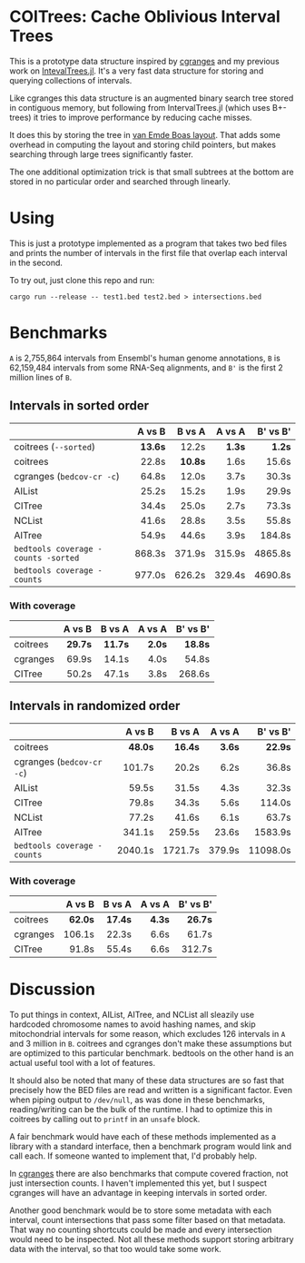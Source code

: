 
# COITrees: Cache Oblivious Interval Trees

This is a prototype data structure inspired by
[cgranges](https://github.com/lh3/cgranges) and my previous work on
[IntevalTrees.jl](https://github.com/BioJulia/IntervalTrees.jl). It's a very
fast data structure for storing and querying collections of intervals.

Like cgranges this data structure is an augmented binary search tree stored
in contiguous memory, but following from IntervalTrees.jl (which uses
B+-trees) it tries to improve performance by reducing cache misses.

It does this by storing the tree in [van Emde Boas
layout](http://erikdemaine.org/papers/FOCS2000b/paper.pdf). That adds some
overhead in computing the layout and storing child pointers, but makes
searching through large trees significantly faster.

The one additional optimization trick is that small subtrees at the bottom
are stored in no particular order and searched through linearly.

# Using

This is just a prototype implemented as a program that takes two bed files and
prints the number of intervals in the first file that overlap each interval in the second.

To try out, just clone this repo and run:
```shell
cargo run --release -- test1.bed test2.bed > intersections.bed
```

# Benchmarks

`A` is 2,755,864 intervals from Ensembl's human genome annotations, `B` is
62,159,484 intervals from some RNA-Seq alignments, and `B'` is the first 2
million lines of `B`.

## Intervals in sorted order

|                                     |     A vs B |     B vs A |  A vs A  | B' vs B'   |
| ----------------------------------- | ---------: | ---------: | -------: | ---------: |
| coitrees (`--sorted`)               |  **13.6s** |      12.2s | **1.3s** |  **1.2s**  |
| coitrees                            |      22.8s |  **10.8s** |     1.6s |     15.6s  |
| cgranges (`bedcov-cr -c`)           |      64.8s |      12.0s |     3.7s |     30.3s  |
| AIList                              |      25.2s |      15.2s |     1.9s |     29.9s  |
| CITree                              |      34.4s |      25.0s |     2.7s |     73.3s  |
| NCList                              |      41.6s |      28.8s |     3.5s |     55.8s  |
| AITree                              |      54.9s |      44.6s |     3.9s |    184.8s  |
| `bedtools coverage -counts -sorted` |     868.3s |     371.9s |   315.9s |   4865.8s  |
| `bedtools coverage -counts`         |     977.0s |     626.2s |   329.4s |   4690.8s  |

### With coverage

|                                     |     A vs B |     B vs A |  A vs A  | B' vs B'   |
| ----------------------------------- | ---------: | ---------: | -------: | ---------: |
| coitrees                            |  **29.7s** |  **11.7s** | **2.0s** | **18.8s**  |
| cgranges                            |      69.9s |      14.1s |     4.0s |     54.8s  |
| CITree                              |      50.2s |      47.1s |     3.8s |    268.6s  |

## Intervals in randomized order

|                                     |     A vs B |     B vs A | A vs A  | B' vs B'   |
| ----------------------------------- | ---------: | ---------: | -------: | --------: |
| coitrees                            |  **48.0s** |  **16.4s** | **3.6s** | **22.9s** |
| cgranges (`bedcov-cr -c`)           |     101.7s |      20.2s |     6.2s |     36.8s |
| AIList                              |      59.5s |      31.5s |     4.3s |     32.3s |
| CITree                              |      79.8s |      34.3s |     5.6s |    114.0s |
| NCList                              |      77.2s |      41.6s |     6.1s |     63.7s |
| AITree                              |     341.1s |     259.5s |    23.6s |   1583.9s |
| `bedtools coverage -counts`         |    2040.1s |    1721.7s |   379.9s |  11098.0s |

### With coverage

|                                     |     A vs B |     B vs A |  A vs A  | B' vs B'   |
| ----------------------------------- | ---------: | ---------: | -------: | ---------: |
| coitrees                            |  **62.0s** |  **17.4s** | **4.3s** | **26.7s**  |
| cgranges                            |     106.1s |      22.3s |     6.6s |     61.7s  |
| CITree                              |      91.8s |      55.4s |     6.6s |    312.7s  |

# Discussion

To put things in context, AIList, AITree, and NCList all sleazily use
hardcoded chromosome names to avoid hashing names, and skip mitochondrial
intervals for some reason, which excludes 126 intervals in `A` and 3 million
in `B`. coitrees and cgranges don't make these assumptions but are optimized
to this particular benchmark. bedtools on the other hand is an actual useful
tool with a lot of features.

It should also be noted that many of these data structures are so fast that
precisely how the BED files are read and written is a significant factor.
Even when piping output to `/dev/null`, as was done in these benchmarks,
reading/writing can be the bulk of the runtime. I had to optimize this in
coitrees by calling out to `printf` in an `unsafe` block.

A fair benchmark would have each of these methods implemented as a library
with a standard interface, then a benchmark program would link and call
each. If someone wanted to implement that, I'd probably help.

In [cgranges](https://github.com/lh3/cgranges) there are also benchmarks that
compute covered fraction, not just intersection counts. I haven't implemented
this yet, but I suspect cgranges will have an advantage in keeping intervals
in sorted order.

Another good benchmark would be to store some metadata with each interval,
count intersections that pass some filter based on that metadata. That way no
counting shortcuts could be made and every intersection would need to be
inspected. Not all these methods support storing arbitrary data with the
interval, so that too would take some work.
